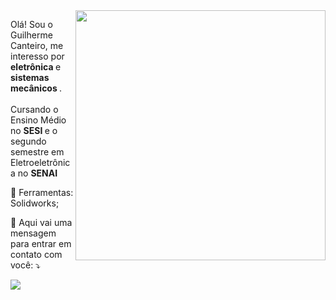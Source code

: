 <img src="https://raw.githubusercontent.com/MicaelliMedeiros/micaellimedeiros/master/image/computer-illustration.png" min-width="400px" max-width="400px" width="400px" align="right">

<p align="left"> 
 Olá! Sou o Guilherme Canteiro, me interesso por <strong> eletrônica </strong> e <strong> sistemas mecânicos </strong>.<br>
<br>
 Cursando o Ensino Médio no <strong> SESI </strong> e o segundo semestre em Eletroeletrônica no <strong>SENAI </strong>
</p>

<!--
<p align="left">
  🦄 Linguagens: **Coloque as linguagens que você desenvolve.**
</p>
-->
<p align="left">
  💼 Ferramentas: Solidworks; 
</p>

<p align="left">
  💌 Aqui vai uma mensagem para entrar em contato com você: ⤵️
</p>

<!-- <p align="left">
  <a href="#" alt="Gmail">
  <img src="https://img.shields.io/badge/-Gmail-FF0000?style=flat-square&labelColor=FF0000&logo=gmail&logoColor=white&link=" /></a>

  <a href="#" alt="LinkedIn">
  <img src="https://img.shields.io/badge/-Linkedin-0e76a8?style=flat-square&logo=Linkedin&logoColor=white&link=LINK-DO-SEU-LINKEDIN" /></a>
-->
  <a href="#" alt="Instagram">
  <img src="https://img.shields.io/badge/-Instagram-DF0174?style=flat-square&labelColor=DF0174&logo=instagram&logoColor=white&link=https://www.instagram.com/guilhermebcanteiro/"/></a>
</p>

